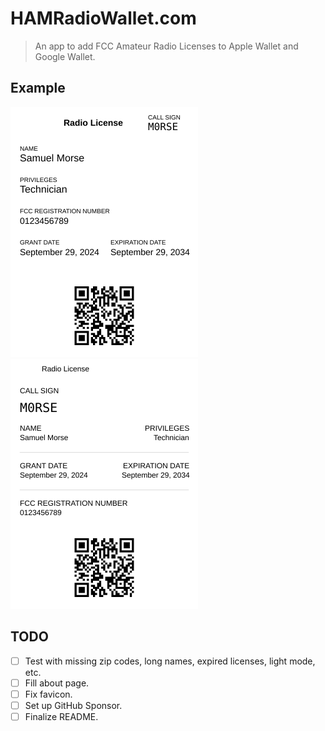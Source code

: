 # HAMRadioWallet.com

> An app to add FCC Amateur Radio Licenses to Apple Wallet and Google Wallet.

## Example

<img src="./public/apple_pass.svg" width="300" height="400" alt="Example Apple Wallet Pass"/> <img src="./public/google_pass.svg" width="300" height="400" alt="Example Google Wallet Pass"/>

## TODO

- [ ] Test with missing zip codes, long names, expired licenses, light mode, etc.
- [ ] Fill about page.
- [ ] Fix favicon.
- [ ] Set up GitHub Sponsor.
- [ ] Finalize README.
